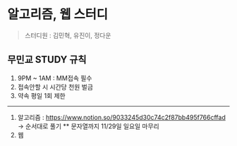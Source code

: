 # 알고리즘, 웹 스터디

> 스터디원 : 김민혁, 유진이, 정다운

## 무민교 STUDY 규칙

1. 9PM ~ 1AM : MM접속 필수
2. 접속안할 시 시간당 천원 벌금
3. 약속 평일 1회 제한

---

1. 알고리즘 : https://www.notion.so/9033245d30c74c2f87bb495f766cffad
   -> 순서대로 풀기
   \*\* 문자열까지 11/29일 일요일 마무리
2. 웹
